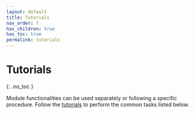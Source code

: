 ```yaml
---
layout: default
title: Tutorials
nav_order: 7
has_children: true
has_toc: true
permalink: tutorials
---
```


# Tutorials
{: .no_toc }

Module functionalities can be used separately or following a specific procedure. 
Follow the <u>tutorials</u> to perform the common tasks listed below.
